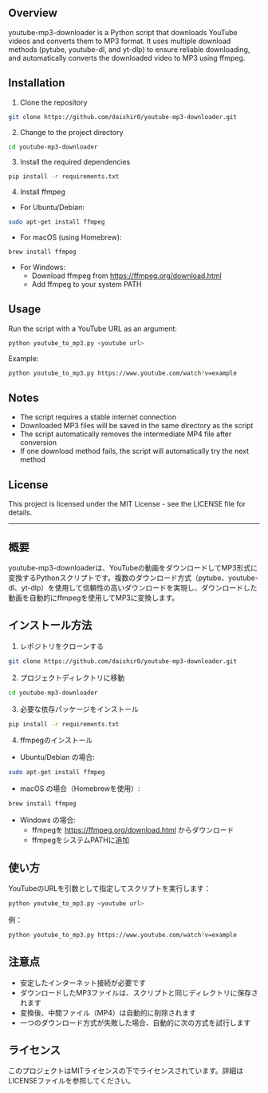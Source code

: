 ## Overview
youtube-mp3-downloader is a Python script that downloads YouTube videos and converts them to MP3 format. It uses multiple download methods (pytube, youtube-dl, and yt-dlp) to ensure reliable downloading, and automatically converts the downloaded video to MP3 using ffmpeg.

## Installation
1. Clone the repository
```bash
git clone https://github.com/daishir0/youtube-mp3-downloader.git
```

2. Change to the project directory
```bash
cd youtube-mp3-downloader
```

3. Install the required dependencies
```bash
pip install -r requirements.txt
```

4. Install ffmpeg
- For Ubuntu/Debian:
```bash
sudo apt-get install ffmpeg
```
- For macOS (using Homebrew):
```bash
brew install ffmpeg
```
- For Windows:
  - Download ffmpeg from https://ffmpeg.org/download.html
  - Add ffmpeg to your system PATH

## Usage
Run the script with a YouTube URL as an argument:
```bash
python youtube_to_mp3.py <youtube url>
```

Example:
```bash
python youtube_to_mp3.py https://www.youtube.com/watch?v=example
```

## Notes
- The script requires a stable internet connection
- Downloaded MP3 files will be saved in the same directory as the script
- The script automatically removes the intermediate MP4 file after conversion
- If one download method fails, the script will automatically try the next method

## License
This project is licensed under the MIT License - see the LICENSE file for details.

---

## 概要
youtube-mp3-downloaderは、YouTubeの動画をダウンロードしてMP3形式に変換するPythonスクリプトです。複数のダウンロード方式（pytube、youtube-dl、yt-dlp）を使用して信頼性の高いダウンロードを実現し、ダウンロードした動画を自動的にffmpegを使用してMP3に変換します。

## インストール方法
1. レポジトリをクローンする
```bash
git clone https://github.com/daishir0/youtube-mp3-downloader.git
```

2. プロジェクトディレクトリに移動
```bash
cd youtube-mp3-downloader
```

3. 必要な依存パッケージをインストール
```bash
pip install -r requirements.txt
```

4. ffmpegのインストール
- Ubuntu/Debian の場合:
```bash
sudo apt-get install ffmpeg
```
- macOS の場合（Homebrewを使用）:
```bash
brew install ffmpeg
```
- Windows の場合:
  - ffmpegを https://ffmpeg.org/download.html からダウンロード
  - ffmpegをシステムPATHに追加

## 使い方
YouTubeのURLを引数として指定してスクリプトを実行します：
```bash
python youtube_to_mp3.py <youtube url>
```

例：
```bash
python youtube_to_mp3.py https://www.youtube.com/watch?v=example
```

## 注意点
- 安定したインターネット接続が必要です
- ダウンロードしたMP3ファイルは、スクリプトと同じディレクトリに保存されます
- 変換後、中間ファイル（MP4）は自動的に削除されます
- 一つのダウンロード方式が失敗した場合、自動的に次の方式を試行します

## ライセンス
このプロジェクトはMITライセンスの下でライセンスされています。詳細はLICENSEファイルを参照してください。
